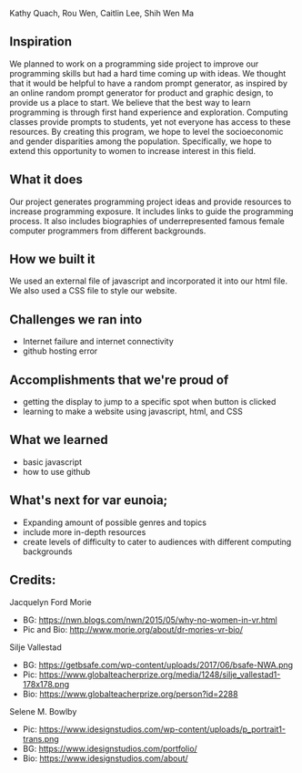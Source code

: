 Kathy Quach, Rou Wen, Caitlin Lee, Shih Wen Ma 

## Inspiration
We planned to work on a programming side project to improve our programming skills but had a hard time coming up with ideas. We thought that it would be helpful to have a random prompt generator, as inspired by an online random prompt generator for product and graphic design, to provide us a place to start. We believe that the best way to learn programming is through first hand experience and exploration. Computing classes provide prompts to students, yet not everyone has access to these resources. By creating this program, we hope to level the socioeconomic and gender disparities among the population. Specifically, we hope to extend this opportunity to women to increase interest in this field. 

## What it does
Our project generates programming project ideas and provide resources to increase programming exposure. It includes links to guide the programming process. It also includes biographies of underrepresented famous female computer programmers from different backgrounds. 

## How we built it 
We used an external file of javascript and incorporated it into our html file. We also used a CSS file to style our website.

## Challenges we ran into
- Internet failure and internet connectivity
- github hosting error

## Accomplishments that we're proud of
- getting the display to jump to a specific spot when button is clicked
- learning to make a website using javascript, html, and CSS

## What we learned
- basic javascript
- how to use github

## What's next for var eunoia;
- Expanding amount of possible genres and topics
- include more in-depth resources
- create levels of difficulty to cater to audiences with different computing backgrounds

## Credits:
Jacquelyn Ford Morie


  - BG: https://nwn.blogs.com/nwn/2015/05/why-no-women-in-vr.html
  - Pic and Bio: http://www.morie.org/about/dr-mories-vr-bio/


Silje Vallestad


  - BG: https://getbsafe.com/wp-content/uploads/2017/06/bsafe-NWA.png
  - Pic: https://www.globalteacherprize.org/media/1248/silje_vallestad1-178x178.png
  - Bio: https://www.globalteacherprize.org/person?id=2288
 
 
Selene M. Bowlby


  - Pic: https://www.idesignstudios.com/wp-content/uploads/p_portrait1-trans.png
  - BG: https://www.idesignstudios.com/portfolio/
  - Bio: https://www.idesignstudios.com/about/
